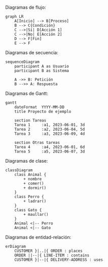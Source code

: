 

Diagramas de flujo:
```mermaid
graph LR
    A[Inicio] --> B[Proceso]
    B --> C{Condición}
    C -->|Sí| D[Acción 1]
    C -->|No| E[Acción 2]
    D --> F[Fin]
    E --> F
```

Diagramas de secuencia:
```mermaid
sequenceDiagram
    participant A as Usuario
    participant B as Sistema

    A ->> B: Petición
    B -->> A: Respuesta
```

Diagramas de Gantt:
```mermaid
gantt
    dateFormat  YYYY-MM-DD
    title Proyecto de ejemplo

    section Tareas
    Tarea 1     :a1, 2023-06-01, 3d
    Tarea 2     :a2, 2023-06-04, 5d
    Tarea 3     :a3, 2023-06-09, 4d

    section Otras tareas
    Tarea 4     :a4, 2023-06-01, 6d
    Tarea 5     :a5, 2023-06-07, 3d
```

Diagramas de clase:
```mermaid
classDiagram
    class Animal {
        + nombre
        + comer()
        + dormir()
    }
    class Perro {
        + ladrar()
    }
    class Gato {
        + maullar()
    }
    Animal <|-- Perro
    Animal <|-- Gato
```

Diagramas de entidad-relación:
```mermaid
erDiagram
    CUSTOMER }|..|{ ORDER : places
    ORDER ||--|{ LINE-ITEM : contains
    CUSTOMER }|--|{ DELIVERY-ADDRESS : uses
```

